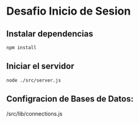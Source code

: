 # Desafio Inicio de Sesion

## Instalar dependencias

    npm install

## Iniciar el servidor

    node ./src/server.js


## Configracion de Bases de Datos:

/src/lib/connections.js